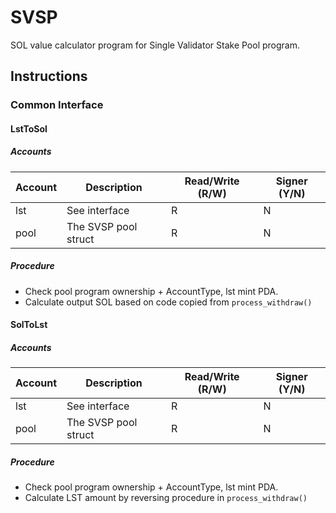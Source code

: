 # SVSP

SOL value calculator program for Single Validator Stake Pool program.

## Instructions

### Common Interface

#### LstToSol

##### Accounts

| Account | Description | Read/Write (R/W) | Signer (Y/N) |
| -- | -- | -- | -- |
| lst | See interface | R | N |
| pool | The SVSP pool struct | R | N |

##### Procedure

- Check pool program ownership + AccountType, lst mint PDA.
- Calculate output SOL based on code copied from `process_withdraw()`

#### SolToLst

##### Accounts

| Account | Description | Read/Write (R/W) | Signer (Y/N) |
| -- | -- | -- | -- |
| lst | See interface | R | N |
| pool | The SVSP pool struct | R | N |

##### Procedure

- Check pool program ownership + AccountType, lst mint PDA.
- Calculate LST amount by reversing procedure in `process_withdraw()`
